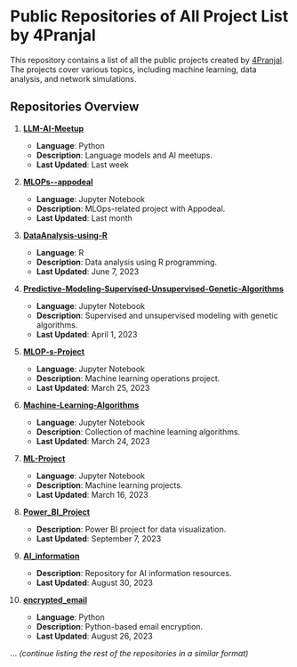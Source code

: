 # Public Repositories of All Project List by 4Pranjal

This repository contains a list of all the public projects created by [4Pranjal](https://github.com/4Pranjal). The projects cover various topics, including machine learning, data analysis, and network simulations.

## Repositories Overview

1. **[LLM-AI-Meetup](https://github.com/4Pranjal/LLM-AI-Meetup)**
   - **Language**: Python
   - **Description**: Language models and AI meetups.
   - **Last Updated**: Last week

2. **[MLOPs--appodeal](https://github.com/4Pranjal/MLOPs--appodeal)**
   - **Language**: Jupyter Notebook
   - **Description**: MLOps-related project with Appodeal.
   - **Last Updated**: Last month

3. **[DataAnalysis-using-R](https://github.com/4Pranjal/DataAnalysis-using-R)**
   - **Language**: R
   - **Description**: Data analysis using R programming.
   - **Last Updated**: June 7, 2023

4. **[Predictive-Modeling-Supervised-Unsupervised-Genetic-Algorithms](https://github.com/4Pranjal/Predictive-Modeling-Supervised-Unsupervised-Genetic-Algorithms)**
   - **Language**: Jupyter Notebook
   - **Description**: Supervised and unsupervised modeling with genetic algorithms.
   - **Last Updated**: April 1, 2023

5. **[MLOP-s-Project](https://github.com/4Pranjal/MLOP-s-Project)**
   - **Language**: Jupyter Notebook
   - **Description**: Machine learning operations project.
   - **Last Updated**: March 25, 2023

6. **[Machine-Learning-Algorithms](https://github.com/4Pranjal/Machine-Learning-Algorithms)**
   - **Language**: Jupyter Notebook
   - **Description**: Collection of machine learning algorithms.
   - **Last Updated**: March 24, 2023

7. **[ML-Project](https://github.com/4Pranjal/ML-Project)**
   - **Language**: Jupyter Notebook
   - **Description**: Machine learning projects.
   - **Last Updated**: March 16, 2023

8. **[Power_BI_Project](https://github.com/4Pranjal/Power_BI_Project)**
   - **Description**: Power BI project for data visualization.
   - **Last Updated**: September 7, 2023

9. **[AI_information](https://github.com/4Pranjal/AI_information)**
   - **Description**: Repository for AI information resources.
   - **Last Updated**: August 30, 2023

10. **[encrypted_email](https://github.com/4Pranjal/encrypted_email)**
    - **Language**: Python
    - **Description**: Python-based email encryption.
    - **Last Updated**: August 26, 2023

... *(continue listing the rest of the repositories in a similar format)*

